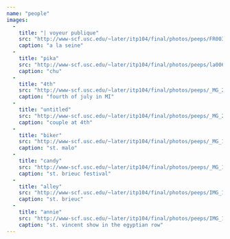 ```yaml
---
name: "people"
images:
  -
    title: "| voyeur publique"
    src: "http://www-scf.usc.edu/~later/itp104/final/photos/peeps/FR0035008.JPG"
    caption: "a la seine"
  -
    title: "pika"
    src: "http://www-scf.usc.edu/~later/itp104/final/photos/peeps/la0068015.JPG"
    caption: "chu"
  -
    title: "4th"
    src: "http://www-scf.usc.edu/~later/itp104/final/photos/peeps/_MG_2746e005.JPG"
    caption: "fourth of july in MI"
  -
    title: "untitled"
    src: "http://www-scf.usc.edu/~later/itp104/final/photos/peeps/_MG_2663004.JPG"
    caption: "couple at 4th"
  -
    title: "biker"
    src: "http://www-scf.usc.edu/~later/itp104/final/photos/peeps/_MG_1529002.JPG"
    caption: "st. malo"
  -
    title: "candy"
    src: "http://www-scf.usc.edu/~later/itp104/final/photos/peeps/_MG_1398001.JPG"
    caption: "st. brieuc festival"
  -
    title: "alley"
    src: "http://www-scf.usc.edu/~later/itp104/final/photos/peeps/IMG_1093012.JPG"
    caption: "st. brieuc"
  -
    title: "annie"
    src: "http://www-scf.usc.edu/~later/itp104/final/photos/peeps/IMG_1039.JPG"
    caption: "st. vincent show in the egyptian row"
---
```

